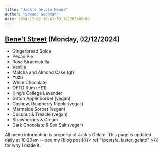 ```yaml
---
title: "Jack's Gelato Menus"
author: "Edmund Goodman"
date: 2024-12-02 10:41:59.781265+00:00
---
```


## [Bene't Street](https://www.jacksgelato.com/bene-t-street-menu) (Monday, 02/12/2024)

- Gingerbread Spice
- Pecan Pie
- Rose Stracciatella
- Vanilla
- Matcha and Almond Cake (gf)
- Yuzu
- White Chocolate
- OFTD Rum (+£1)
- King’s College Lavender
- Girton Apple Sorbet (vegan)
- Cashew, Raspberry Ripple (vegan)
- Marmalde Sorbet (vegan)
- Coconut & Treacle (vegan)
- Strawberries & Cream
- Dark Chocolate & Sea Salt (vegan)

All menu information is property of Jack's Gelato. This page is
updated daily at 10:20am -- see my
[blog post]({{< ref "/posts/a_faster_gelato" >}}) for why I made it.
